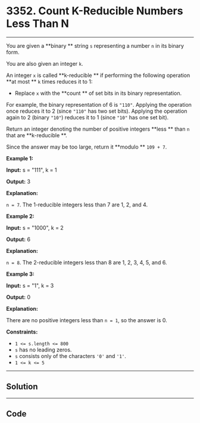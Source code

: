 # 3352. Count K-Reducible Numbers Less Than N

---

You are given a **binary ** string `s` representing a number `n` in its binary form.

You are also given an integer `k`.

An integer `x` is called **k-reducible ** if performing the following operation **at most ** `k` times reduces it to 1:

  * Replace `x` with the **count ** of set bits in its binary representation.



For example, the binary representation of 6 is `"110"`. Applying the operation once reduces it to 2 (since `"110"` has two set bits). Applying the operation again to 2 (binary `"10"`) reduces it to 1 (since `"10"` has one set bit).

Return an integer denoting the number of positive integers **less ** than `n` that are **k-reducible **.

Since the answer may be too large, return it **modulo ** `109 + 7`.

 

**Example 1:**

**Input:** s = "111", k = 1

**Output:** 3

**Explanation:**

`n = 7`. The 1-reducible integers less than 7 are 1, 2, and 4.

**Example 2:**

**Input:** s = "1000", k = 2

**Output:** 6

**Explanation:**

`n = 8`. The 2-reducible integers less than 8 are 1, 2, 3, 4, 5, and 6.

**Example 3:**

**Input:** s = "1", k = 3

**Output:** 0

**Explanation:**

There are no positive integers less than `n = 1`, so the answer is 0.

 

**Constraints:**

  * `1 <= s.length <= 800`
  * `s` has no leading zeros.
  * `s` consists only of the characters `'0'` and `'1'`.
  * `1 <= k <= 5`

---

## Solution



---

## Code
```python


```